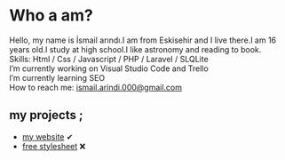 # Who a am?
Hello, my name is İsmail arındı.I am from Eskisehir and I live there.I am 16 years old.I study at high school.I like astronomy and reading to book. <br>
Skills: Html / Css / Javascript / PHP / Laravel / SLQLite <br>
I’m currently working on Visual Studio Code and Trello <br>
I’m currently learning SEO <br>
How to reach me: <a class="black" href="mailto:ismail.arindi.000@gmail.com"> ismail.arindi.000@gmail.com</a>
## my projects ;
* [my website](http://duvarwebsite.herokuapp.com) ✔
* [free stylesheet](https://stylesheetfree.herokuapp.com) ❌
